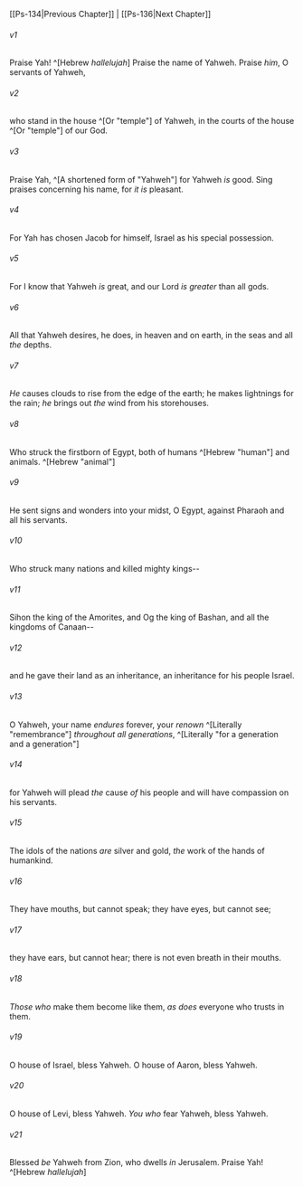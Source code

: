 ﻿---
aliases:
  - Psalms 135
---

[[Ps-134|Previous Chapter]] | [[Ps-136|Next Chapter]]

###### v1
Praise Yah! ^[Hebrew _hallelujah_] Praise the name of Yahweh.
Praise _him_, O servants of Yahweh,

###### v2
who stand in the house ^[Or "temple"] of Yahweh,
in the courts of the house ^[Or "temple"] of our God.

###### v3
Praise Yah, ^[A shortened form of "Yahweh"] for Yahweh _is_ good.
Sing praises concerning his name, for _it is_ pleasant.

###### v4
For Yah has chosen Jacob for himself,
Israel as his special possession.

###### v5
For I know that Yahweh _is_ great,
and our Lord _is greater_ than all gods.

###### v6
All that Yahweh desires, he does,
in heaven and on earth,
in the seas and all _the_ depths.

###### v7
_He_ causes clouds to rise from the edge of the earth;
he makes lightnings for the rain;
_he_ brings out _the_ wind from his storehouses.

###### v8
Who struck the firstborn of Egypt,
both of humans ^[Hebrew "human"] and animals. ^[Hebrew "animal"]

###### v9
He sent signs and wonders into your midst, O Egypt,
against Pharaoh and all his servants.

###### v10
Who struck many nations
and killed mighty kings--

###### v11
Sihon the king of the Amorites,
and Og the king of Bashan,
and all the kingdoms of Canaan--

###### v12
and he gave their land as an inheritance,
an inheritance for his people Israel.

###### v13
O Yahweh, your name _endures_ forever,
your _renown_ ^[Literally "remembrance"] _throughout all generations_, ^[Literally "for a generation and a generation"]

###### v14
for Yahweh will plead _the_ cause _of_ his people
and will have compassion on his servants.

###### v15
The idols of the nations _are_ silver and gold,
_the_ work of the hands of humankind.

###### v16
They have mouths, but cannot speak;
they have eyes, but cannot see;

###### v17
they have ears, but cannot hear;
there is not even breath in their mouths.

###### v18
_Those who_ make them become like them,
_as does_ everyone who trusts in them.

###### v19
O house of Israel, bless Yahweh.
O house of Aaron, bless Yahweh.

###### v20
O house of Levi, bless Yahweh.
_You who_ fear Yahweh, bless Yahweh.

###### v21
Blessed _be_ Yahweh from Zion,
who dwells _in_ Jerusalem. Praise Yah! ^[Hebrew _hallelujah_]